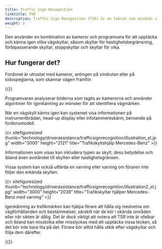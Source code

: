 ```yaml
---
title: Traffic Sign Recognition
linktitle: TSR
description: Traffic Sign Recognition (TSR) är en teknik som används i vissa moderna fordon och som hjälper förare att identifiera och tolka vägmärken.
weight: 3
---
```

<!-- markdownlint-disable MD033 -->
Den använder en kombination av kameror och programvara för att upptäcka och känna igen olika vägskyltar, såsom skyltar för hastighetsbegränsning, förbipasserande skyltar, stoppskyltar och skyltar för vika.

## Hur fungerar det?

Fordonet är utrustat med kameror, antingen på vindrutan eller på sidospeglarna, som skannar vägen framför.

{{<evkxdisplayaddarticle />}}

Programvaran analyserar bilderna som tagits av kamerorna och använder algoritmer för igenkänning av mönster för att identifiera vägmärken.

När en vägskylt känns igen kan systemet visa informationen på instrumentbrädan, head-up display eller infotainmentskärm, beroende på fordonsmodell.

{{< sitefiguresized thumb="technology/driverassistance/trafficsignrecognition/illustration_st.jpg" width="3000" height="2121" title="Trafikskyltshjälp Mercedes-Benz" >}}

Informationen som visas kan inkludera typen av skylt, dess betydelse och ibland även avståndet till skylten eller hastighetsgränsen.

Vissa system kan också utfärda en varning eller varning om föraren inte följer den erkända skylten.

{{< sitefiguresized thumb="technology/driverassistance/trafficsignrecognition/illustration2_st.jpg" width="3000" height="2039" title="Trafikskyltar hjälper Mercedes-Benz med varning" >}}

Igenkänning av trafikmärken kan hjälpa förare att hålla sig medvetna om vägförhållanden och bestämmelser, särskilt när de kör i okända områden eller när sikten är dålig. Det är dock viktigt att notera att TSR inte är ofelbar och ibland kan misstolka eller misslyckas med att upptäcka vissa tecken, så det bör inte bara lita på det. Förare bör alltid hålla utkik efter vägskyltar och följa dem därefter.

{{<evkxdisplayaddarticle />}}